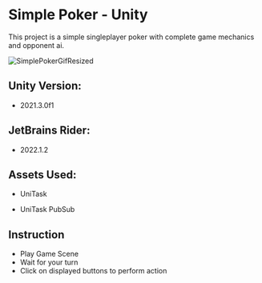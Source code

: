 # Simple Poker - Unity

 This project is a simple singleplayer poker with complete game mechanics and opponent ai.

![SimplePokerGifResized](https://github.com/HamzaMunir/Simple-Poker/assets/15054127/a685e607-eab8-4ded-9781-59083e403ff9)


## Unity Version: 

* 2021.3.0f1

## JetBrains Rider: 

* 2022.1.2

## Assets Used: 

* UniTask

* UniTask PubSub

## Instruction

* Play Game Scene
* Wait for your turn
* Click on displayed buttons to perform action

